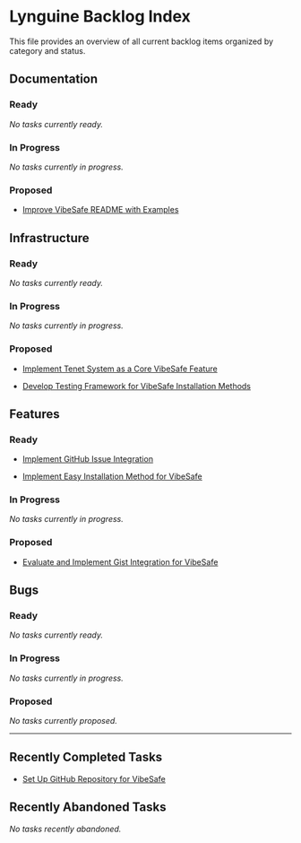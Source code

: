 # Lynguine Backlog Index

This file provides an overview of all current backlog items organized by category and status.

## Documentation

### Ready

*No tasks currently ready.*


### In Progress

*No tasks currently in progress.*


### Proposed

- [Improve VibeSafe README with Examples](documentation/2025-05-05_improve-readme.md)


## Infrastructure

### Ready

*No tasks currently ready.*


### In Progress

*No tasks currently in progress.*


### Proposed

- [Implement Tenet System as a Core VibeSafe Feature](infrastructure/2025-05-05_implement-tenets.md)

- [Develop Testing Framework for VibeSafe Installation Methods](infrastructure/2025-05-05_installation-testing-plan.md)


## Features

### Ready

- [Implement GitHub Issue Integration](features/2025-05-05_github-integration.md)

- [Implement Easy Installation Method for VibeSafe](features/2025-05-05_easy-installation-method.md)


### In Progress

*No tasks currently in progress.*


### Proposed

- [Evaluate and Implement Gist Integration for VibeSafe](features/2025-05-05_gist-integration.md)


## Bugs

### Ready

*No tasks currently ready.*


### In Progress

*No tasks currently in progress.*


### Proposed

*No tasks currently proposed.*


---

## Recently Completed Tasks

- [Set Up GitHub Repository for VibeSafe](infrastructure/2025-05-05_github-repository-setup.md)


## Recently Abandoned Tasks

*No tasks recently abandoned.*
